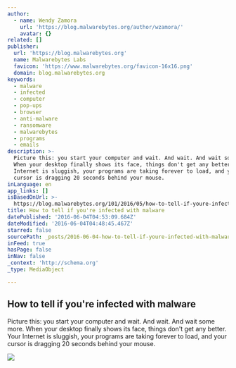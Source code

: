 ```yaml
---
author:
  - name: Wendy Zamora
    url: 'https://blog.malwarebytes.org/author/wzamora/'
    avatar: {}
related: []
publisher:
  url: 'https://blog.malwarebytes.org'
  name: Malwarebytes Labs
  favicon: 'https://www.malwarebytes.org/favicon-16x16.png'
  domain: blog.malwarebytes.org
keywords:
  - malware
  - infected
  - computer
  - pop-ups
  - browser
  - anti-malware
  - ransomware
  - malwarebytes
  - programs
  - emails
description: >-
  Picture this: you start your computer and wait. And wait. And wait some more.
  When your desktop finally shows its face, things don't get any better. Your
  Internet is sluggish, your programs are taking forever to load, and your
  cursor is dragging 20 seconds behind your mouse.
inLanguage: en
app_links: []
isBasedOnUrl: >-
  https://blog.malwarebytes.org/101/2016/05/how-to-tell-if-youre-infected-with-malware/
title: How to tell if you're infected with malware
datePublished: '2016-06-04T04:53:09.684Z'
dateModified: '2016-06-04T04:48:45.467Z'
starred: false
sourcePath: _posts/2016-06-04-how-to-tell-if-youre-infected-with-malware.md
inFeed: true
hasPage: false
inNav: false
_context: 'http://schema.org'
_type: MediaObject

---
```

<article style=""><h1>How to tell if you're infected with malware</h1><p>Picture this: you start your computer and wait. And wait. And wait some more. When your desktop finally shows its face, things don't get any better. Your Internet is sluggish, your programs are taking forever to load, and your cursor is dragging 20 seconds behind your mouse.</p><img src="https://blog.malwarebytes.org/wp-content/uploads/2016/05/MAR-1723_Infection-X-ray.ai-01-965x395.jpg" /></article>